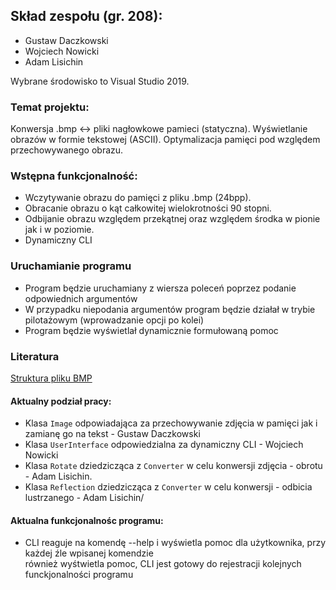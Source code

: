 ## Skład zespołu (gr. 208):
* Gustaw Daczkowski
* Wojciech Nowicki
* Adam Lisichin

Wybrane środowisko to Visual Studio 2019.

### Temat projektu:
Konwersja .bmp <-> pliki nagłowkowe pamieci (statyczna).
Wyświetlanie obrazów w formie tekstowej (ASCII).
Optymalizacja pamięci pod względem przechowywanego obrazu.


### Wstępna funkcjonalność:
* Wczytywanie obrazu do pamięci z pliku .bmp (24bpp).
* Obracanie obrazu o kąt całkowitej wielokrotności 90 stopni.
* Odbijanie obrazu względem przekątnej oraz względem środka w pionie jak i w poziomie.
* Dynamiczny CLI

### Uruchamianie programu
* Program będzie uruchamiany z wiersza poleceń poprzez podanie odpowiednich argumentów
* W przypadku niepodania argumentów program będzie działał w trybie pilotażowym (wprowadzanie opcji po kolei)
* Program będzie wyświetlał dynamicznie formułowaną pomoc


### Literatura

 [Struktura pliku BMP](http://www.ue.eti.pg.gda.pl/fpgalab/zadania.spartan3/zad_vga_struktura_pliku_bmp_en.html)


#### Aktualny podział pracy:
* Klasa `Image` odpowiadająca za przechowywanie zdjęcia w pamięci jak i zamianę go na tekst - Gustaw Daczkowski
* Klasa `UserInterface` odpowiedzialna za dynamiczny CLI - Wojciech Nowicki
* Klasa `Rotate` dziedzicząca z `Converter` w celu konwersji zdjęcia - obrotu - Adam Lisichin.  
* Klasa `Reflection` dziedzicząca z `Converter` w celu konwersji - odbicia lustrzanego - Adam Lisichin/

#### Aktualna funkcjonalnośc programu:
* CLI reaguje na komendę --help i wyświetla pomoc dla użytkownika, przy każdej źle wpisanej komendzie  
również wyśtwietla pomoc, CLI jest gotowy do rejestracji kolejnych funckjonalności programu

